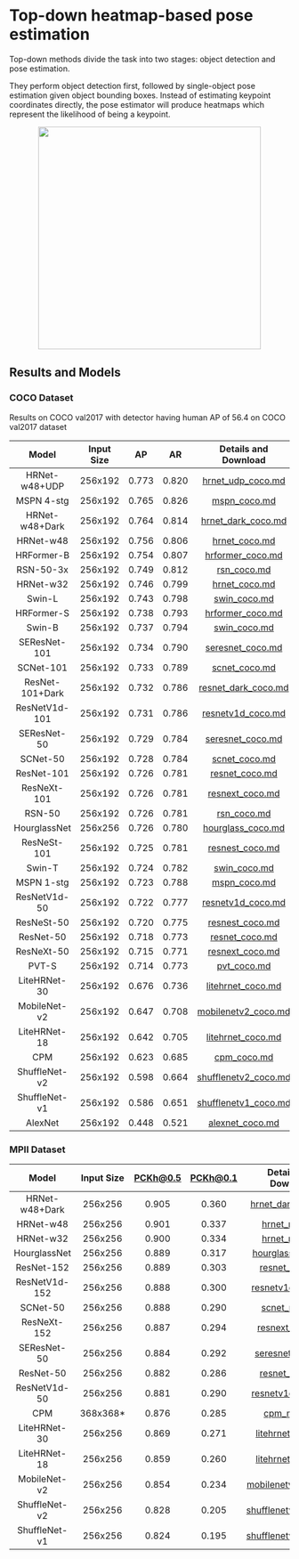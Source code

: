 # Top-down heatmap-based pose estimation

Top-down methods divide the task into two stages: object detection and pose estimation.

They perform object detection first, followed by single-object pose estimation given object bounding boxes.
Instead of estimating keypoint coordinates directly, the pose estimator will produce heatmaps which represent the
likelihood of being a keypoint.

<div align=center>
<img src="https://user-images.githubusercontent.com/15977946/146522977-5f355832-e9c1-442f-a34f-9d24fb0aefa8.png" height=400>
</div>

## Results and Models

### COCO Dataset

Results on COCO val2017 with detector having human AP of 56.4 on COCO val2017 dataset

|      Model      | Input Size |  AP   |  AR   |                Details and Download                 |
| :-------------: | :--------: | :---: | :---: | :-------------------------------------------------: |
|  HRNet-w48+UDP  |  256x192   | 0.773 | 0.820 |    [hrnet_udp_coco.md](./coco/hrnet_udp_coco.md)    |
|   MSPN 4-stg    |  256x192   | 0.765 | 0.826 |         [mspn_coco.md](./coco/mspn_coco.md)         |
| HRNet-w48+Dark  |  256x192   | 0.764 | 0.814 |   [hrnet_dark_coco.md](./coco/hrnet_dark_coco.md)   |
|    HRNet-w48    |  256x192   | 0.756 | 0.806 |        [hrnet_coco.md](./coco/hrnet_coco.md)        |
|   HRFormer-B    |  256x192   | 0.754 | 0.807 |     [hrformer_coco.md](./coco/hrformer_coco.md)     |
|    RSN-50-3x    |  256x192   | 0.749 | 0.812 |          [rsn_coco.md](./coco/rsn_coco.md)          |
|    HRNet-w32    |  256x192   | 0.746 | 0.799 |        [hrnet_coco.md](./coco/hrnet_coco.md)        |
|     Swin-L      |  256x192   | 0.743 | 0.798 |         [swin_coco.md](./coco/swin_coco.md)         |
|   HRFormer-S    |  256x192   | 0.738 | 0.793 |     [hrformer_coco.md](./coco/hrformer_coco.md)     |
|     Swin-B      |  256x192   | 0.737 | 0.794 |         [swin_coco.md](./coco/swin_coco.md)         |
|  SEResNet-101   |  256x192   | 0.734 | 0.790 |     [seresnet_coco.md](./coco/seresnet_coco.md)     |
|    SCNet-101    |  256x192   | 0.733 | 0.789 |        [scnet_coco.md](./coco/scnet_coco.md)        |
| ResNet-101+Dark |  256x192   | 0.732 | 0.786 |  [resnet_dark_coco.md](./coco/resnet_dark_coco.md)  |
|  ResNetV1d-101  |  256x192   | 0.731 | 0.786 |    [resnetv1d_coco.md](./coco/resnetv1d_coco.md)    |
|   SEResNet-50   |  256x192   | 0.729 | 0.784 |     [seresnet_coco.md](./coco/seresnet_coco.md)     |
|    SCNet-50     |  256x192   | 0.728 | 0.784 |        [scnet_coco.md](./coco/scnet_coco.md)        |
|   ResNet-101    |  256x192   | 0.726 | 0.781 |       [resnet_coco.md](./coco/resnet_coco.md)       |
|   ResNeXt-101   |  256x192   | 0.726 | 0.781 |      [resnext_coco.md](./coco/resnext_coco.md)      |
|     RSN-50      |  256x192   | 0.726 | 0.781 |          [rsn_coco.md](./coco/rsn_coco.md)          |
|  HourglassNet   |  256x256   | 0.726 | 0.780 |    [hourglass_coco.md](./coco/hourglass_coco.md)    |
|   ResNeSt-101   |  256x192   | 0.725 | 0.781 |      [resnest_coco.md](./coco/resnest_coco.md)      |
|     Swin-T      |  256x192   | 0.724 | 0.782 |         [swin_coco.md](./coco/swin_coco.md)         |
|   MSPN 1-stg    |  256x192   | 0.723 | 0.788 |         [mspn_coco.md](./coco/mspn_coco.md)         |
|  ResNetV1d-50   |  256x192   | 0.722 | 0.777 |    [resnetv1d_coco.md](./coco/resnetv1d_coco.md)    |
|   ResNeSt-50    |  256x192   | 0.720 | 0.775 |      [resnest_coco.md](./coco/resnest_coco.md)      |
|    ResNet-50    |  256x192   | 0.718 | 0.773 |       [resnet_coco.md](./coco/resnet_coco.md)       |
|   ResNeXt-50    |  256x192   | 0.715 | 0.771 |      [resnext_coco.md](./coco/resnext_coco.md)      |
|      PVT-S      |  256x192   | 0.714 | 0.773 |          [pvt_coco.md](./coco/pvt_coco.md)          |
|  LiteHRNet-30   |  256x192   | 0.676 | 0.736 |    [litehrnet_coco.md](./coco/litehrnet_coco.md)    |
|  MobileNet-v2   |  256x192   | 0.647 | 0.708 |  [mobilenetv2_coco.md](./coco/mobilenetv2_coco.md)  |
|  LiteHRNet-18   |  256x192   | 0.642 | 0.705 |    [litehrnet_coco.md](./coco/litehrnet_coco.md)    |
|       CPM       |  256x192   | 0.623 | 0.685 |          [cpm_coco.md](./coco/cpm_coco.md)          |
|  ShuffleNet-v2  |  256x192   | 0.598 | 0.664 | [shufflenetv2_coco.md](./coco/shufflenetv2_coco.md) |
|  ShuffleNet-v1  |  256x192   | 0.586 | 0.651 | [shufflenetv1_coco.md](./coco/shufflenetv1_coco.md) |
|     AlexNet     |  256x192   | 0.448 | 0.521 |      [alexnet_coco.md](./coco/alexnet_coco.md)      |

### MPII Dataset

|     Model      | Input Size | PCKh@0.5 | PCKh@0.1 |                Details and Download                 |
| :------------: | :--------: | :------: | :------: | :-------------------------------------------------: |
| HRNet-w48+Dark |  256x256   |  0.905   |  0.360   |   [hrnet_dark_mpii.md](./mpii/hrnet_dark_mpii.md)   |
|   HRNet-w48    |  256x256   |  0.901   |  0.337   |        [hrnet_mpii.md](./mpii/hrnet_mpii.md)        |
|   HRNet-w32    |  256x256   |  0.900   |  0.334   |        [hrnet_mpii.md](./mpii/hrnet_mpii.md)        |
|  HourglassNet  |  256x256   |  0.889   |  0.317   |    [hourglass_mpii.md](./mpii/hourglass_mpii.md)    |
|   ResNet-152   |  256x256   |  0.889   |  0.303   |       [resnet_mpii.md](./mpii/resnet_mpii.md)       |
| ResNetV1d-152  |  256x256   |  0.888   |  0.300   |    [resnetv1d_mpii.md](./mpii/resnetv1d_mpii.md)    |
|    SCNet-50    |  256x256   |  0.888   |  0.290   |        [scnet_mpii.md](./mpii/scnet_mpii.md)        |
|  ResNeXt-152   |  256x256   |  0.887   |  0.294   |      [resnext_mpii.md](./mpii/resnext_mpii.md)      |
|  SEResNet-50   |  256x256   |  0.884   |  0.292   |     [seresnet_mpii.md](./mpii/seresnet_mpii.md)     |
|   ResNet-50    |  256x256   |  0.882   |  0.286   |       [resnet_mpii.md](./mpii/resnet_mpii.md)       |
|  ResNetV1d-50  |  256x256   |  0.881   |  0.290   |    [resnetv1d_mpii.md](./mpii/resnetv1d_mpii.md)    |
|      CPM       | 368x368\*  |  0.876   |  0.285   |          [cpm_mpii.md](./mpii/cpm_mpii.md)          |
|  LiteHRNet-30  |  256x256   |  0.869   |  0.271   |    [litehrnet_mpii.md](./mpii/litehrnet_mpii.md)    |
|  LiteHRNet-18  |  256x256   |  0.859   |  0.260   |    [litehrnet_mpii.md](./mpii/litehrnet_mpii.md)    |
|  MobileNet-v2  |  256x256   |  0.854   |  0.234   |  [mobilenetv2_mpii.md](./mpii/mobilenetv2_mpii.md)  |
| ShuffleNet-v2  |  256x256   |  0.828   |  0.205   | [shufflenetv2_mpii.md](./mpii/shufflenetv2_mpii.md) |
| ShuffleNet-v1  |  256x256   |  0.824   |  0.195   | [shufflenetv1_mpii.md](./mpii/shufflenetv1_mpii.md) |
